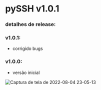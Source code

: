 # pySSH v1.0.1

### detalhes de release:

### v1.0.1:

- corrigido bugs

### v1.0.0:

- versão inicial

![Captura de tela de 2022-08-04 23-05-13](https://user-images.githubusercontent.com/79322362/182986159-acc959da-10b2-4efd-92d6-924b74e272f9.png)

